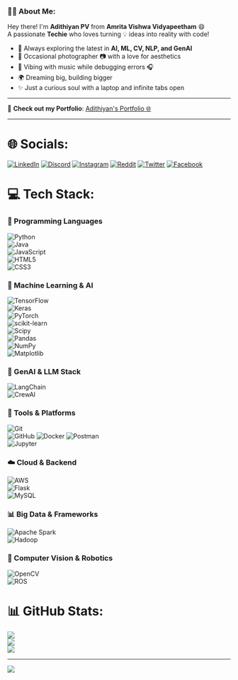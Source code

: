 ### 👨‍💻 About Me:
Hey there! I'm **Adithiyan PV** from **Amrita Vishwa Vidyapeetham** 😄  
A passionate **Techie** who loves turning 💡 ideas into reality with code!  

- 🚀 Always exploring the latest in **AI, ML, CV, NLP, and GenAI**
- 📸 Occasional photographer 📷 with a love for aesthetics
- 🎵 Vibing with music while debugging errors 🎧
- 🌍 Dreaming big, building bigger
- ✨ Just a curious soul with a laptop and infinite tabs open

---

📌 **Check out my Portfolio**: [Adithiyan's Portfolio 🌐](https://react-portfolio-8ywh.onrender.com/)  

---

# 🌐 Socials:
[![LinkedIn](https://img.shields.io/badge/LinkedIn-%230077B5.svg?logo=linkedin&logoColor=white)](https://www.linkedin.com/in/adithiyan-pv-68639b258/)
[![Discord](https://img.shields.io/badge/Discord-%237289DA.svg?logo=discord&logoColor=white)](https://discord.com/shop)
[![Instagram](https://img.shields.io/badge/Instagram-%23E4405F.svg?logo=Instagram&logoColor=white)](https://instagram.com/adithiyan_pv)
[![Reddit](https://img.shields.io/badge/Reddit-%23FF4500.svg?logo=Reddit&logoColor=white)](https://www.reddit.com/user/Special_Issue_1523/)
[![Twitter](https://img.shields.io/badge/Twitter-%231DA1F2.svg?logo=twitter&logoColor=white)](https://x.com/007Adithiyan)
[![Facebook](https://img.shields.io/badge/Facebook-%231877F2.svg?logo=facebook&logoColor=white)](https://www.facebook.com/profile.php?id=61562096729295)



# 💻 Tech Stack:
### 🚀 Programming Languages  
![Python](https://img.shields.io/badge/python-3670A0?style=for-the-badge&logo=python&logoColor=ffdd54)  
![Java](https://img.shields.io/badge/java-%23ED8B00.svg?style=for-the-badge&logo=openjdk&logoColor=white)  
![JavaScript](https://img.shields.io/badge/javascript-%23323330.svg?style=for-the-badge&logo=javascript&logoColor=%23F7DF1E)  
![HTML5](https://img.shields.io/badge/html5-%23E34F26.svg?style=for-the-badge&logo=html5&logoColor=white)  
![CSS3](https://img.shields.io/badge/css3-%231572B6.svg?style=for-the-badge&logo=css3&logoColor=white)

### 🧠 Machine Learning & AI  
![TensorFlow](https://img.shields.io/badge/TensorFlow-%23FF6F00.svg?style=for-the-badge&logo=TensorFlow&logoColor=white)  
![Keras](https://img.shields.io/badge/Keras-%23D00000.svg?style=for-the-badge&logo=Keras&logoColor=white)  
![PyTorch](https://img.shields.io/badge/PyTorch-%23EE4C2C.svg?style=for-the-badge&logo=PyTorch&logoColor=white)  
![scikit-learn](https://img.shields.io/badge/scikit--learn-%23F7931E.svg?style=for-the-badge&logo=scikit-learn&logoColor=white)  
![Scipy](https://img.shields.io/badge/SciPy-%230C55A5.svg?style=for-the-badge&logo=scipy&logoColor=%white)  
![Pandas](https://img.shields.io/badge/pandas-%23150458.svg?style=for-the-badge&logo=pandas&logoColor=white)  
![NumPy](https://img.shields.io/badge/numpy-%23013243.svg?style=for-the-badge&logo=numpy&logoColor=white)  
![Matplotlib](https://img.shields.io/badge/Matplotlib-%23ffffff.svg?style=for-the-badge&logo=Matplotlib&logoColor=black)

### 🧠 GenAI & LLM Stack  
![LangChain](https://img.shields.io/badge/LangChain-%23000000.svg?style=for-the-badge&logo=LangChain&logoColor=white)  
![CrewAI](https://img.shields.io/badge/CrewAI-%23000.svg?style=for-the-badge&logo=OpenAI&logoColor=white)

### 🧪 Tools & Platforms  
![Git](https://img.shields.io/badge/git-%23F05033.svg?style=for-the-badge&logo=git&logoColor=white)  
![GitHub](https://img.shields.io/badge/github-%23121011.svg?style=for-the-badge&logo=github&logoColor=white)
![Docker](https://img.shields.io/badge/docker-%230db7ed.svg?style=for-the-badge&logo=docker&logoColor=white)
![Postman](https://img.shields.io/badge/Postman-FF6C37?style=for-the-badge&logo=postman&logoColor=white)  
![Jupyter](https://img.shields.io/badge/Jupyter-F37626.svg?style=for-the-badge&logo=Jupyter&logoColor=white)  


### ☁️ Cloud & Backend  
![AWS](https://img.shields.io/badge/AWS-%23FF9900.svg?style=for-the-badge&logo=amazon-aws&logoColor=white)  
![Flask](https://img.shields.io/badge/flask-%23000.svg?style=for-the-badge&logo=flask&logoColor=white)  
![MySQL](https://img.shields.io/badge/mysql-4479A1.svg?style=for-the-badge&logo=mysql&logoColor=white)

### 📊 Big Data & Frameworks  
![Apache Spark](https://img.shields.io/badge/Apache%20Spark-E25A1C.svg?style=for-the-badge&logo=apachespark&logoColor=white)  
![Hadoop](https://img.shields.io/badge/Apache%20Hadoop-66CCFF.svg?style=for-the-badge&logo=apachehadoop&logoColor=black)

### 🤖 Computer Vision & Robotics  
![OpenCV](https://img.shields.io/badge/opencv-%23white.svg?style=for-the-badge&logo=opencv&logoColor=white)  
![ROS](https://img.shields.io/badge/ROS-%230A0A0A.svg?style=for-the-badge&logo=ros&logoColor=white)




# 📊 GitHub Stats:
![](https://github-readme-stats.vercel.app/api?username=Adithiyanpv&theme=github_dark_dimmed&hide_border=false&include_all_commits=true&count_private=true)<br/>
![](https://github-readme-streak-stats.herokuapp.com/?user=Adithiyanpv&theme=github_dark_dimmed&hide_border=false)<br/>
![](https://github-readme-stats.vercel.app/api/top-langs/?username=Adithiyanpv&theme=github_dark_dimmed&hide_border=false&include_all_commits=true&count_private=true&layout=compact&hide=jupyter%20notebook)


---
[![](https://visitcount.itsvg.in/api?id=Adithiyanpv&icon=0&color=0)](https://visitcount.itsvg.in)

<!-- Proudly created with GPRM ( https://gprm.itsvg.in ) -->
